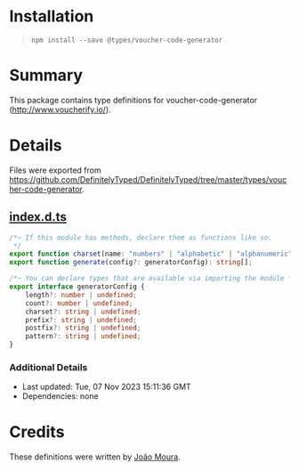 # Installation
> `npm install --save @types/voucher-code-generator`

# Summary
This package contains type definitions for voucher-code-generator (http://www.voucherify.io/).

# Details
Files were exported from https://github.com/DefinitelyTyped/DefinitelyTyped/tree/master/types/voucher-code-generator.
## [index.d.ts](https://github.com/DefinitelyTyped/DefinitelyTyped/tree/master/types/voucher-code-generator/index.d.ts)
````ts
/*~ If this module has methods, declare them as functions like so.
 */
export function charset(name: "numbers" | "alphabetic" | "alphanumeric"): string;
export function generate(config?: generatorConfig): string[];

/*~ You can declare types that are available via importing the module */
export interface generatorConfig {
    length?: number | undefined;
    count?: number | undefined;
    charset?: string | undefined;
    prefix?: string | undefined;
    postfix?: string | undefined;
    pattern?: string | undefined;
}

````

### Additional Details
 * Last updated: Tue, 07 Nov 2023 15:11:36 GMT
 * Dependencies: none

# Credits
These definitions were written by [João Moura](https://github.com/JWebCoder).
